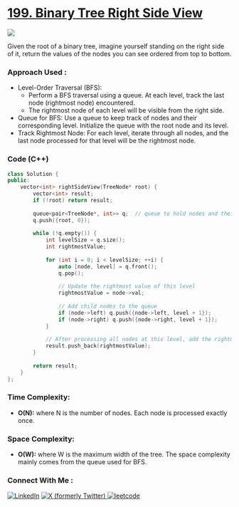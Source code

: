 # [199. Binary Tree Right Side View](https://leetcode.com/problems/binary-tree-right-side-view/description/)

![](https://badgen.net/badge/Level/Medium/yellow)

Given the root of a binary tree, imagine yourself standing on the right side of it, return the values of the nodes you can see ordered from top to bottom.

### Approach Used :

-   Level-Order Traversal (BFS):
    -   Perform a BFS traversal using a queue. At each level, track the last node (rightmost node) encountered.
    -   The rightmost node of each level will be visible from the right side.
-   Queue for BFS: Use a queue to keep track of nodes and their corresponding level. Initialize the queue with the root node and its level.
-   Track Rightmost Node: For each level, iterate through all nodes, and the last node processed for that level will be the rightmost node.

### Code (C++)

```cpp
class Solution {
public:
    vector<int> rightSideView(TreeNode* root) {
        vector<int> result;
        if (!root) return result;
        
        queue<pair<TreeNode*, int>> q;  // queue to hold nodes and their level
        q.push({root, 0});
        
        while (!q.empty()) {
            int levelSize = q.size();
            int rightmostValue;
            
            for (int i = 0; i < levelSize; ++i) {
                auto [node, level] = q.front();
                q.pop();
                
                // Update the rightmost value of this level
                rightmostValue = node->val;
                
                // Add child nodes to the queue
                if (node->left) q.push({node->left, level + 1});
                if (node->right) q.push({node->right, level + 1});
            }
            
            // After processing all nodes at this level, add the rightmost node value to the result
            result.push_back(rightmostValue);
        }
        
        return result;
    }
};
```

### Time Complexity:
- **O(N):** where N is the number of nodes. Each node is processed exactly once.

### Space Complexity:
- **O(W):** where W is the maximum width of the tree. The space complexity mainly comes from the queue used for BFS.

### Connect With Me : 

<a href="https://www.linkedin.com/in/shivam-ray-b4306524a/" target="_blank"><img src="https://img.shields.io/badge/LinkedIn-0077B5?style=for-the-badge&logo=linkedin&logoColor=white" alt="LinkedIn"></a>
<a href="https://x.com/rai_shivam11/" target="_blank"><img src="https://img.shields.io/badge/Twitter-1DA1F2?style=for-the-badge&logo=twitter&logoColor=white" alt="X (formerly Twitter)">
</a>
<a href="https://leetcode.com/u/shrunited0702/" target="_blank"><img src="https://img.shields.io/badge/LeetCode-000000?style=for-the-badge&logo=LeetCode&logoColor=#d16c06" alt="leetcode">
</a>